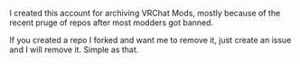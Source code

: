 I created this account for archiving VRChat Mods, mostly because of the recent pruge of repos after most modders got banned.

If you created a repo I forked and want me to remove it, just create an issue and I will remove it. Simple as that.
